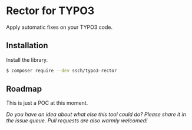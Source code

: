 # Rector for TYPO3

Apply automatic fixes on your TYPO3 code.

## Installation

Install the library.

```bash
$ composer require --dev ssch/typo3-rector
```

## Roadmap

This is just a POC at this moment.

*Do you have an idea about what else this tool could do? Please share it in the issue queue. Pull requests are also warmly welcomed!*
